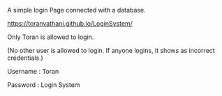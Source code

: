 A simple login Page connected with a database.

https://toranvathani.github.io/LoginSystem/

Only Toran is allowed to login.

(No other user is allowed to login. If anyone logins, it shows as incorrect credentials.)

Username : Toran

Password : Login System
